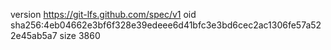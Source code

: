 version https://git-lfs.github.com/spec/v1
oid sha256:4eb04662e3bf6f328e39edeee6d41bfc3e3bd6cec2ac1306fe57a522e45ab5a7
size 3860

